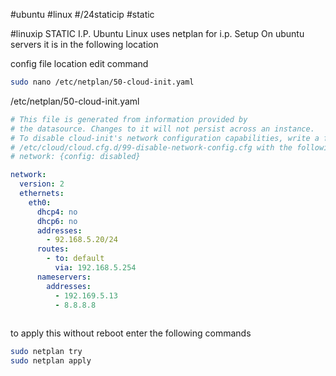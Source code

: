 #ubuntu #linux #/24staticip #static


#linuxip
STATIC I.P.
Ubuntu Linux uses netplan for i.p. Setup
On ubuntu servers it is in the following location

config file location
edit command
```bash
sudo nano /etc/netplan/50-cloud-init.yaml
```
/etc/netplan/50-cloud-init.yaml

```yaml
# This file is generated from information provided by
# the datasource. Changes to it will not persist across an instance.
# To disable cloud-init's network configuration capabilities, write a file
# /etc/cloud/cloud.cfg.d/99-disable-network-config.cfg with the following:
# network: {config: disabled}

network:
  version: 2
  ethernets:
    eth0:
      dhcp4: no
      dhcp6: no
      addresses:
        - 92.168.5.20/24
      routes:
        - to: default
          via: 192.168.5.254
      nameservers:
        addresses:
          - 192.169.5.13
          - 8.8.8.8
	
```

to apply this without reboot enter the following commands

  ```bash
  sudo netplan try
  sudo netplan apply
  ```


